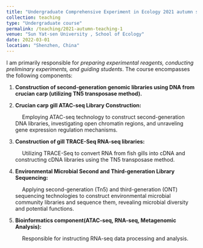 ```yaml
---
title: "Undergraduate Comprehensive Experiment in Ecology 2021 autumn semester"
collection: teaching
type: "Undergraduate course"
permalink: /teaching/2021-autumn-teaching-1
venue: "Sun Yat-sen University , School of Ecology"
date: 2022-03-01
location: "Shenzhen, China"
---
```


I am primarily responsible for _preparing experimental reagents, conducting preliminary experiments, and guiding students_. The course encompasses the following components:
  1. **Construction of second-generation genomic libraries using DNA from crucian carp (utilizing TN5 transposase method).**
  2. **Crucian carp gill ATAC-seq Library Construction:**
    
     &emsp; Employing ATAC-seq technology to construct second-generation DNA libraries, investigating open chromatin regions, and unraveling gene expression regulation mechanisms.
  3. **Construction of gill TRACE-Seq RNA-seq libraries:**

     &emsp; Utilizing TRACE-Seq to convert RNA from fish gills into cDNA and constructing cDNA libraries using the TN5 transposase method.
  4. **Environmental Microbial Second and Third-generation Library Sequencing:**

     &emsp; Applying second-generation (Tn5) and third-generation (ONT) sequencing technologies to construct environmental microbial community libraries and sequence them, revealing microbial diversity and potential functions.
  5. **Bioinformatics component(ATAC-seq, RNA-seq, Metagenomic Analysis):**

     &emsp; Responsible for instructing RNA-seq data processing and analysis.
